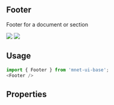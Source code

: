 ## Footer
Footer for a document or section

[![](https://cdn-images-1.medium.com/fit/c/120/120/1*TD1P0HtIH9zF0UEH28zYtw.png)](https://storybook.grommet.io/?selectedKind=Layout-Footer&full=0&stories=1&panelRight=0) [![](https://codesandbox.io/static/img/play-codesandbox.svg)](https://codesandbox.io/s/github/grommet/grommet-sandbox?initialpath=/footer&module=%2Fsrc%2FFooter.js)
## Usage

```javascript
import { Footer } from 'mnet-ui-base';
<Footer />
```

## Properties

  